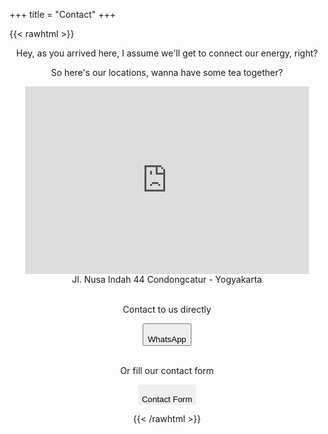 +++
title = "Contact"
+++

{{< rawhtml >}}

<style>

.responsive-iframe {
  position: realtive;
  top: 0;
  left: 0;
  bottom: 0;
  right: 0;
  width: 90%;
  height: 300px;
  border: none;
}


.accordion {
  cursor: pointer;
  border: none;
  outline: none;
  transition: 0.4s;
}

.panel {
 display: none;
  overflow: hidden;
}

</style>

<div align="center">

<lottie-player src="/lottie/contact.json"  background="transparent"  speed="0.5"  style="width: 200px; height: 200px;"  loop  autoplay></lottie-player>

<p>Hey, as you arrived here, I assume we'll get to connect our energy, right?

<p>So here's our locations, wanna have some tea together?</p>

<div>
<iframe class="responsive-iframe" src="https://www.google.com/maps/embed?pb=!1m18!1m12!1m3!1d3953.3023469240125!2d110.4067709143761!3d-7.757723579079995!2m3!1f0!2f0!3f0!3m2!1i1024!2i768!4f13.1!3m3!1m2!1s0x2e7a599c06dcbe05%3A0x6d8d95b17734ad62!2sJl.%20Nusa%20Indah%20No.44%2C%20Ngringin%2C%20Condongcatur%2C%20Kec.%20Depok%2C%20Kabupaten%20Sleman%2C%20Daerah%20Istimewa%20Yogyakarta%2055281!5e0!3m2!1sen!2sid!4v1612567300984!5m2!1sen!2sid"></iframe>
</div>
Jl. Nusa Indah 44 Condongcatur - Yogyakarta

<br>
<br>

<p>Contact to us directly</p>

<span>

  <button onclick="wa()" style="display: flex; flex-direction: column; align-items: center;">
    <i class="fab fa-whatsapp fa-2x"></i>
    <br />
    WhatsApp
  </button>
  
</span>

</br>

<p>Or fill our contact form</p>

<div>

  <button class="accordion" style="display: flex; flex-direction: column; align-items: center;">
  <i class="far fa-file-alt fa-2x"></i>
  <br />
      Contact Form
  </button>

  <div class="panel">
    
    <div align="center">

      <br>
      
      <p>Please fill completely</p>
      
      <form name="Hello" method="POST" data-netlify="true" onsubmit="alert('Your form has been submited')" action="/">

        <p>
          <label>Desired name
          <br>
          <input type="text" name="Name" required style="text-align: center;"/></label>   
        </p>

        <p>
          <label>Phone or Email
          <br>
          <input type="text" name="ID" required style="text-align: center;"/></label>
        </p>

        <p>
          <label>Message
          <br>
          <textarea name="Message" required style="reaize: none; resize: vertical; height: 300px;"></textarea></label>
        </p>

        <p>
          <button type="submit">
            <i class="far fa-share-square"></i>
            &nbsp;
            Send
          </button>
        </p>

      </form>

    </div>

  </div>

</div>

<script>

var acc = document.getElementsByClassName("accordion");
var i;

for (i = 0; i < acc.length; i++) {
  acc[i].addEventListener("click", function() {
    this.classList.toggle("active");
    var panel = this.nextElementSibling;
    if (panel.style.display === "block") {
      panel.style.display = "none";
    } else {
      panel.style.display = "block";
    }
  });
}

</script>

<script>

function wa() {
    var txt;
        if (confirm("You'll be directed to WhatsApp")) {
        window.open("https://wa.link/do79yu");
        } else {
        txt = "";
        }
}

</script>

<script src="/fa.js" crossorigin="anonymous"></script>

{{< /rawhtml >}}
